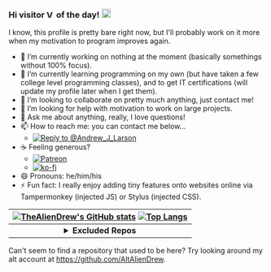 ### Hi visitor [<img src="https://profile-counter.glitch.me/thealiendrew/count.svg" height="15" alt="Visitor Count">](#) of the day! [<img src="https://user-images.githubusercontent.com/1303154/88677602-1635ba80-d120-11ea-84d8-d263ba5fc3c0.gif" height="18" alt="Wave">](#)

I know, this profile is pretty bare right now, but I'll probably work on it more when my motivation to program improves again.
- 🔭 I’m currently working on nothing at the moment (basically somethings without 100% focus).
- 🌱 I’m currently learning programming on my own (but have taken a few college level programming classes), and to get IT certifications (will update my profile later when I get them).
- 👯 I’m looking to collaborate on pretty much anything, just contact me!
- 🤔 I’m looking for help with motivation to work on large projects.
- 💬 Ask me about anything, really, I love questions!
- 📫 How to reach me: you can contact me below...
  - [![Reply to @Andrew_J_Larson](https://img.shields.io/badge/Reply_to_@Andrew__J__Larson--URL?style=social&logo=mastodon&link=https%3A%2F%2Fmstdn.social%2F%40Andrew_J_Larson)](https://mstdn.social/?text=@Andrew_J_Larson@mstdn.social%20)
- ☕ Feeling generous?
  - [![Patreon](https://github.com/TheAlienDrew/TheAlienDrew/raw/main/donate-buttons/www.patreon.com_dashboard_widgets.png)](https://www.patreon.com/bePatron?u=8414636)
  - [![ko-fi](https://ko-fi.com/img/githubbutton_sm.svg)](https://ko-fi.com/E1E845O3L)
- 😄 Pronouns: he/him/his
- ⚡ Fun fact: I really enjoy adding tiny features onto websites online via Tampermonkey (injected JS) or Stylus (injected CSS).

|[![TheAlienDrew's GitHub stats](https://github-readme-stats.vercel.app/api?username=thealiendrew&custom_title=TheAlienDrew%27s%20GitHub%20Stats&show_icons=true&theme=blue-green)](#) [![Top Langs](https://github-readme-stats.vercel.app/api/top-langs/?username=TheAlienDrew&langs_count=10&layout=compact&theme=blue-green)](#)|
|:-:|
|<details><summary><b>Excluded Repos</b></summary><!-- <p>[repo](#) (why)</p> --><p><sub>None at the moment! (but thanks for checking)</sub></p></details>|

Can't seem to find a repository that used to be here? Try looking around my alt account at https://github.com/AltAlienDrew.
